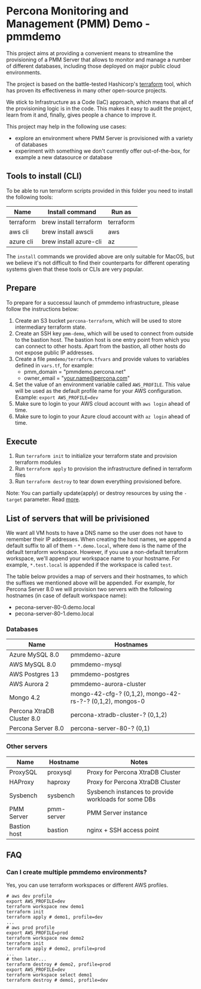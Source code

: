 # Percona Monitoring and Management (PMM) Demo - pmmdemo

This project aims at providing a convenient means to streamline the provisioning of a PMM Server that allows to monitor and manage a number of different databases, including those deployed on major public cloud environments.

The project is based on the battle-tested Hashicorp's [terraform](https://www.terraform.io) tool,
which has proven its effectiveness in many other open-source projects.

We stick to Infrastructure as a Code (IaC) approach, which means that all of the provisioning logic is in the code. This makes it easy to audit the project, learn from it and, finally, gives people a chance to improve it.

This project may help in the following use cases:

- explore an environment where PMM Server is provisioned with a variety of databases
- experiment with something we don't currently offer out-of-the-box, for example a new datasource or database

## Tools to install (CLI)

To be able to run terraform scripts provided in this folder you need to install the following tools:

| Name      | Install command        | Run as    |
| --------- | ---------------------- | --------- |
| terraform | brew install terraform | terraform |
| aws cli   | brew install awscli    | aws       |
| azure cli | brew install azure-cli | az        |

The `install` commands we provided above are only suitable for MacOS, but we believe it's not difficult to find
their counterparts for different operating systems given that these tools or CLIs are very popular.

## Prepare

To prepare for a successul launch of pmmdemo infrastructure, please follow the instructions below:

1. Create an S3 bucket `percona-terraform`, which will be used to store intermediary terraform state.
2. Create an SSH key `pmm-demo`, which will be used to connect from outside to the bastion host. The bastion host
   is one entry point from which you can connect to other hosts. Apart from the bastion, all other hosts do not
   expose public IP addresses.
3. Create a file `pmmdemo/terraform.tfvars` and provide values to variables defined in `vars.tf`, for example:
   - pmm_domain = "pmmdemo.percona.net"
   - owner_email = "your.name@percona.com"
4. Set the value of an environment variable called `AWS_PROFILE`. This value will be used as the default profile name for your AWS configuration. Example: `export AWS_PROFILE=dev`
5. Make sure to login to your AWS cloud account with `aws login` ahead of time.
6. Make sure to login to your Azure cloud account with `az login` ahead of time.

## Execute

1. Run `terraform init` to initialize your terraform state and provision terraform modules
2. Run `terraform apply` to provision the infrastructure defined in terraform files
3. Run `terraform destroy` to tear down everything provisioned before.

Note: You can partially update(apply) or destroy resources by using the `-target` parameter. Read [more](https://learn.hashicorp.com/tutorials/terraform/resource-targeting?in=terraform/state).

## List of servers that will be privisioned

We want all VM hosts to have a DNS name so the user does not have to remember their IP addresses. When creating the host names, we append a default suffix to all of them - `*.demo.local`, where `demo` is the name of the default terraform workspace. However, if you use a non-default terraform workspace, we'll append your workspace name to your hostname. For example, `*.test.local` is appended if the workspace is called `test`.

The table below provides a map of servers and their hostnames, to which the suffixes we mentioned above will be appended. For example, for Percona Server 8.0 we will provision two servers with the following hostnames (in case of default workspace name):

- pecona-server-80-0.demo.local
- pecona-server-80-1.demo.local

### Databases

| Name                       | Hostnames                                                 |
| -------------------------- | --------------------------------------------------------- |
| Azure MySQL 8.0            | pmmdemo-azure                                             |
| AWS MySQL 8.0              | pmmdemo-mysql                                             |
| AWS Postgres 13            | pmmdemo-postgres                                          |
| AWS Aurora 2               | pmmdemo-aurora-cluster                                    |
| Mongo 4.2                  | mongo-42-cfg-? (0,1,2), mongo-42-rs-?-? (0,1,2), mongos-0 |
| Percona XtraDB Cluster 8.0 | percona-xtradb-cluster-? (0,1,2)                          |
| Percona Server 8.0         | percona-server-80-? (0,1)                                 |

### Other servers

| Name         | Hostname   | Notes                                                |
| ------------ | ---------- | ---------------------------------------------------- |
| ProxySQL     | proxysql   | Proxy for Percona XtraDB Cluster                     |
| HAProxy      | haproxy    | Proxy for Percona XtraDB Cluster                     |
| Sysbench     | sysbench   | Sysbench instances to provide workloads for some DBs |
| PMM Server   | pmm-server | PMM Server instance                                  |
| Bastion host | bastion    | nginx + SSH access point                             |

## FAQ

### Can I create multiple pmmdemo environments?

Yes, you can use terraform workspaces or different AWS profiles.

```
# aws dev profile
export AWS_PROFILE=dev
terraform workspace new demo1
terraform init
terraform apply # demo1, profile=dev
...
# aws prod profile
export AWS_PROFILE=prod
terraform workspace new demo2
terraform init
terraform apply # demo2, profile=prod
...
# then later...
terraform destroy # demo2, profile=prod
export AWS_PROFILE=dev
terraform workspace select demo1
terraform destroy # demo1, profile=dev
```
